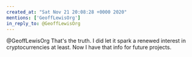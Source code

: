 ```yaml
---
created_at: "Sat Nov 21 20:08:28 +0000 2020"
mentions: ['GeoffLewisOrg']
in_reply_to: @GeoffLewisOrg
---
```


@GeoffLewisOrg That's the truth. I did let it spark a renewed interest in cryptocurrencies at least. Now I have that info for future projects.